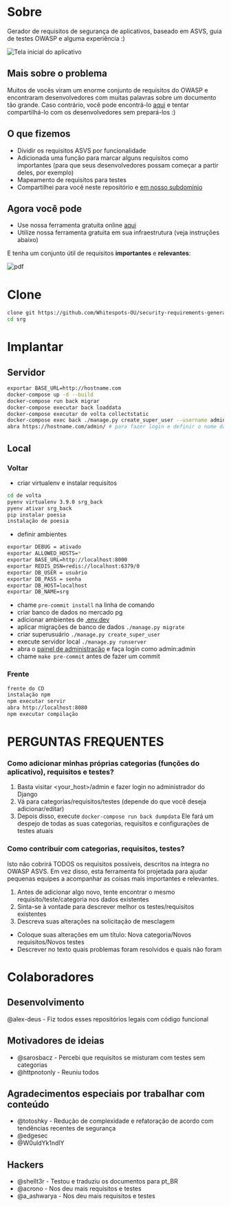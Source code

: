 # Sobre
Gerador de requisitos de segurança de aplicativos, baseado em ASVS, guia de testes OWASP e alguma experiência :)

![Tela inicial do aplicativo](/images/requirements.png?raw=true "Tela inicial do aplicativo")

## Mais sobre o problema
Muitos de vocês viram um enorme conjunto de requisitos do OWASP e encontraram desenvolvedores com muitas palavras sobre um documento tão grande.
Caso contrário, você pode encontrá-lo [aqui](https://owasp.org/www-pdf-archive/OWASP_Application_Security_Verification_Standard_4.0-en.pdf) e tentar compartilhá-lo com os desenvolvedores sem prepará-los :)

## O que fizemos
- Dividir os requisitos ASVS por funcionalidade
- Adicionada uma função para marcar alguns requisitos como importantes (para que seus desenvolvedores possam começar a partir deles, por exemplo)
- Mapeamento de requisitos para testes
- Compartilhei para você neste repositório e [em nosso subdomínio](https://requirements.whitespots.io/en)

## Agora você pode
- Use nossa ferramenta gratuita online [aqui](https://requirements.whitespots.io/en)
- Utilize nossa ferramenta gratuita em sua infraestrutura (veja instruções abaixo)

E tenha um conjunto útil de requisitos **importantes** e **relevantes**:

![pdf](/images/pdf_download.png?raw=true "pdf")

# Clone
```bash
clone git https://github.com/Whitespots-OU/security-requirements-generator.git srg && \
cd srg
```

# Implantar
## Servidor
```bash
exportar BASE_URL=http://hostname.com
docker-compose up -d --build
docker-compose run back migrar
docker-compose executar back loaddata
docker-compose executar de volta collectstatic
docker-compose exec back ./manage.py create_super_user --username admin --password SENHA
abra https://hostname.com/admin/ # para fazer login e definir o nome da sua empresa
```

## Local
### Voltar
- criar virtualenv e instalar requisitos
```bash
cd de volta
pyenv virtualenv 3.9.0 srg_back
pyenv ativar srg_back
pip instalar poesia
instalação de poesia
```
- definir ambientes
```bash
exportar DEBUG = ativado
exportar ALLOWED_HOSTS=*
exportar BASE_URL=http://localhost:8000
exportar REDIS_DSN=redis://localhost:6379/0
exportar DB_USER = usuário
exportar DB_PASS = senha
exportar DB_HOST=localhost
exportar DB_NAME=srg
```
- chame `pre-commit install` na linha de comando
- criar banco de dados no mercado pg
- adicionar ambientes de [.env.dev](back/.env.dev)
- aplicar migrações de banco de dados `./manage.py migrate`
- criar superusuário `./manage.py create_super_user`
- execute servidor local `./manage.py runserver`
- abra o [painel de administração](http://localhost:8000/admin/) e faça login como admin:admin
- chame `make pre-commit` antes de fazer um commit

### Frente
```bash
frente do CD
instalação npm
npm executar servir
abra http://localhost:8080
npm executar compilação
```

# PERGUNTAS FREQUENTES
### Como adicionar minhas próprias categorias (funções do aplicativo), requisitos e testes?
1. Basta visitar <your_host>/admin e fazer login no administrador do Django 
2. Vá para categorias/requisitos/testes (depende do que você deseja adicionar/editar)
3. Depois disso, execute `docker-compose run back dumpdata`
Ele fará um despejo de todas as suas categorias, requisitos e configurações de testes atuais

### Como contribuir com categorias, requisitos, testes?
Isto não cobrirá TODOS os requisitos possíveis, descritos na íntegra no OWASP ASVS.
Em vez disso, esta ferramenta foi projetada para ajudar pequenas equipes a acompanhar as coisas mais importantes e relevantes.

1. Antes de adicionar algo novo, tente encontrar o mesmo requisito/teste/categoria nos dados existentes
2. Sinta-se à vontade para descrever melhor os testes/requisitos existentes
3. Descreva suas alterações na solicitação de mesclagem 
- Coloque suas alterações em um título: Nova categoria/Novos requisitos/Novos testes 
- Descrever no texto quais problemas foram resolvidos e quais não foram 

# Colaboradores

## Desenvolvimento
@alex-deus - Fiz todos esses repositórios legais com código funcional

## Motivadores de ideias
- @sarosbacz - Percebi que requisitos se misturam com testes sem categorias
- @httpnotonly - Reuniu todos

## Agradecimentos especiais por trabalhar com conteúdo
- @totoshky - Redução de complexidade e refatoração de acordo com tendências recentes de segurança
- @edgesec
- @W0uldYk1ndlY

## Hackers
- @shellt3r - Testou e traduziu os documentos para pt_BR
- @acrono - Nos deu mais requisitos e testes
- @a_ashwarya - Nos deu mais requisitos e testes
